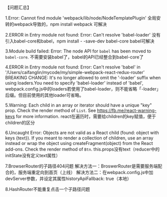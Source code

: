 【问题汇总】

1.Error: Cannot find module 'webpack/lib/node/NodeTemplatePlugin'
全局安转的webpack导致的，npm install webpack 可解决


2.ERROR in Entry module not found: Error: Can't resolve 'babel-loader'
没有引入babel-core和babel，npm install - -save-dev babel-core babel可解决

3.Module build failed: Error: The node API for `babel` has been moved to `babel-core`.
不需要安装babel了，babel的API已经整合到babel-core了

4.ERROR in Entry module not found: Error: Can't resolve 'babel' in '/Users/caifanglin/mycode/my/simple-webpack-react-redux-router'
BREAKING CHANGE: It's no longer allowed to omit the '-loader' suffix when using loaders.You need to specify 'babel-loader' instead of 'babel',
webpack.config.js中的loaders若使用了babel-loader，则不能省略「-loader」后缀。但目前使用的其他loader可省略。

5.Warning: Each child in an array or iterator should have a unique "key" prop. Check the render method of `List`. See https://fb.me/react-warning-keys for more information.
react在遍历时，需要给children的key赋值，便于children的区分

6.Uncaught Error: Objects are not valid as a React child (found: object with keys {text}). If you meant to render a collection of children, use an array instead or wrap the object using createFragment(object) from the React add-ons. Check the render method of `Btn`.
this.props没有text（reducer中的initState没有定义text属性）

7.BrowserRouter的子路径404问题
解决方法一：BroswerRouter是需要服务端配合的，服务端重定向到首页（上线）
解决方法二：在webpack.config.js中加devServer参数，并设定其属性historyApiFallback: true（本地）


8.HashRouter不能重复点击一个子路径问题